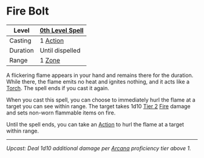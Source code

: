 # Fire Bolt

| Level    | [0th Level Spell](0th%20Level%20Spells.md)                            |
| -------- | --------------------------------------------------------------------- |
| Casting  | 1 [Action](../../../../Game%20Procedures/Core%20Procedures/Action.md) |
| Duration | Until dispelled                                                       |
| Range    | 1 [Zone](../../../../Game%20Procedures/Core%20Procedures/Zone.md)     |

A flickering flame appears in your hand and remains there for the duration. While there, the flame emits no heat and ignites nothing, and it acts like a [Torch](../../../../Items%20and%20Gear/Gear/10%20Coins/Torch%20Kit.md). The spell ends if you cast it again.

When you cast this spell, you can choose to immediately hurl the flame at a target you can see within range. The target takes 1d10 [Tier 2](../../../../Game%20Procedures/Combat/Damage/Damage%20Tiers/Tier%202.md) [Fire](../../Spell%20Domains/Fire.md) damage and sets non-worn flammable items on fire.

Until the spell ends, you can take an [Action](../../../../Game%20Procedures/Core%20Procedures/Action.md) to hurl the flame at a target within range.

---
*Upcast: Deal 1d10 additional damage per [Arcana](../../../../Player%20Characters/Skills/Arcana.md) proficiency tier above 1.*
